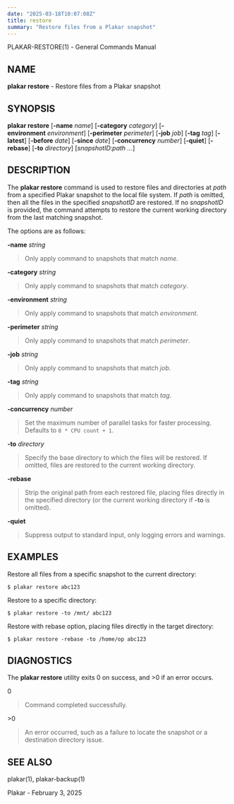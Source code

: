 ```yaml
---
date: "2025-03-18T10:07:08Z"
title: restore
summary: "Restore files from a Plakar snapshot"
---
```

PLAKAR-RESTORE(1) - General Commands Manual

## NAME

**plakar restore** - Restore files from a Plakar snapshot

## SYNOPSIS

**plakar restore**
\[**-name**&nbsp;*name*]
\[**-category**&nbsp;*category*]
\[**-environment**&nbsp;*environment*]
\[**-perimeter**&nbsp;*perimeter*]
\[**-job**&nbsp;*job*]
\[**-tag**&nbsp;*tag*]
\[**-latest**]
\[**-before**&nbsp;*date*]
\[**-since**&nbsp;*date*]
\[**-concurrency**&nbsp;*number*]
\[**-quiet**]
\[**-rebase**]
\[**-to**&nbsp;*directory*]
\[*snapshotID*:*path&nbsp;...*]

## DESCRIPTION

The
**plakar restore**
command is used to restore files and directories at
*path*
from a specified Plakar snapshot to the local file system.
If
*path*
is omitted, then all the files in the specified
*snapshotID*
are restored.
If no
*snapshotID*
is provided, the command attempts to restore the current working
directory from the last matching snapshot.

The options are as follows:

**-name** *string*

> Only apply command to snapshots that match
> *name*.

**-category** *string*

> Only apply command to snapshots that match
> *category*.

**-environment** *string*

> Only apply command to snapshots that match
> *environment*.

**-perimeter** *string*

> Only apply command to snapshots that match
> *perimeter*.

**-job** *string*

> Only apply command to snapshots that match
> *job*.

**-tag** *string*

> Only apply command to snapshots that match
> *tag*.

**-concurrency** *number*

> Set the maximum number of parallel tasks for faster
> processing.
> Defaults to
> `8 * CPU count + 1`.

**-to** *directory*

> Specify the base directory to which the files will be restored.
> If omitted, files are restored to the current working directory.

**-rebase**

> Strip the original path from each restored file, placing files
> directly in the specified directory (or the current working directory
> if
> **-to**
> is omitted).

**-quiet**

> Suppress output to standard input, only logging errors and warnings.

## EXAMPLES

Restore all files from a specific snapshot to the current directory:

	$ plakar restore abc123

Restore to a specific directory:

	$ plakar restore -to /mnt/ abc123

Restore with rebase option, placing files directly in the target directory:

	$ plakar restore -rebase -to /home/op abc123

## DIAGNOSTICS

The **plakar restore** utility exits&#160;0 on success, and&#160;&gt;0 if an error occurs.

0

> Command completed successfully.

&gt;0

> An error occurred, such as a failure to locate the snapshot or a
> destination directory issue.

## SEE ALSO

plakar(1),
plakar-backup(1)

Plakar - February 3, 2025
